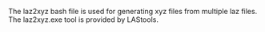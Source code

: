 The laz2xyz bash file is used for generating xyz files from multiple laz files. The laz2xyz.exe tool is provided by LAStools.
